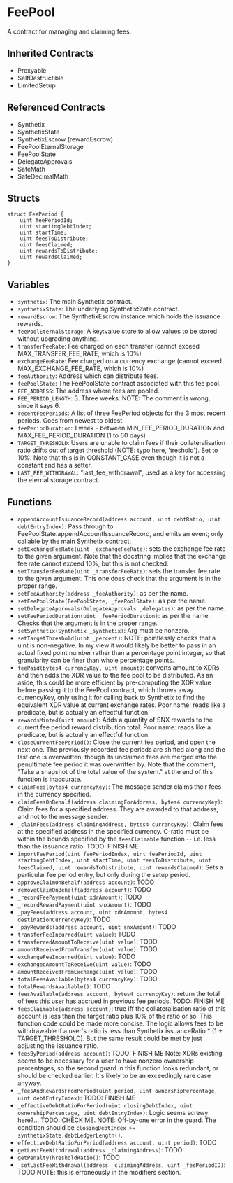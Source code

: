 # FeePool

A contract for managing and claiming fees.

## Inherited Contracts

* Proxyable
* SelfDestructible
* LimitedSetup

## Referenced Contracts

* Synthetix
* SynthetixState
* SynthetixEscrow (rewardEscrow)
* FeePoolEternalStorage
* FeePoolState
* DelegateApprovals
* SafeMath
* SafeDecimalMath

## Structs

```solidity
struct FeePeriod {
    uint feePeriodId;
    uint startingDebtIndex;
    uint startTime;
    uint feesToDistribute;
    uint feesClaimed;
    uint rewardsToDistribute;
    uint rewardsClaimed;
}
```

## Variables

* `synthetix`: The main Synthetix contract.
* `synthetixState`: The underlying SynthetixState contract.
* `rewardEscrow`: The SynthetixEscrow instance which holds the issuance rewards.
* `feePoolEternalStorage`: A key:value store to allow values to be stored without upgrading anything.
* `transferFeeRate`: Fee charged on each transfer (cannot exceed MAX_TRANSFER_FEE_RATE, which is 10%)
* `exchangeFeeRate`: Fee charged on a currency exchange (cannot exceed MAX_EXCHANGE_FEE_RATE, which is 10%)
* `feeAuthority`: Address which can distribute fees.
* `feePoolState`: The FeePoolState contract associated with this fee pool.
* `FEE_ADDRESS`: The address where fees are pooled.
* `FEE_PERIOD_LENGTH`: 3. Three weeks. NOTE: The comment is wrong, since it says 6.
* `recentFeePeriods`: A list of three FeePeriod objects for the 3 most recent periods. Goes from newest to oldest.
* `feePeriodDuration`: 1 week - between MIN_FEE_PERIOD_DURATION and MAX_FEE_PERIOD_DURATION (1 to 60 days)
* `TARGET_THRESHOLD`: Users are unable to claim fees if their collateralisation ratio drifts out of target threshold (NOTE: typo here, 'treshold'). Set to 10%. Note that this is in CONSTANT_CASE even though it is not a constant and has a setter.
* `LAST_FEE_WITHDRAWAL`: "last_fee_withdrawal", used as a key for accessing the eternal storage contract.

## Functions

* `appendAccountIssuanceRecord(address account, uint debtRatio, uint debtEntryIndex)`: Pass through to FeePoolState.appendAccountIssuanceRecord, and emits an event; only callable by the main Synthetix contract.
* `setExchangeFeeRate(uint _exchangeFeeRate)`: sets the exchange fee rate to the given argument. Note that the docstring implies that the exchange fee rate cannot exceed 10%, but this is not checked.
* `setTransferFeeRate(uint _transferFeeRate)`: sets the transfer fee rate to the given argument. This one does check that the argument is in the proper range.
* `setFeeAuthority(address _feeAuthority)`: as per the name.
* `setFeePoolState(FeePoolState, _feePoolState)`: as per the name.
* `setDelegateApprovals(DelegateApprovals _delegates)`: as per the name.
* `setFeePeriodDuration(uint _feePeriodDuration)`: as per the name. Checks that the argument is in the proper range.
* `setSynthetix(Synthetix _synthetix)`: Arg must be nonzero.
* `setTargetThreshold(uint _percent)`: NOTE: pointlessly checks that a uint is non-negative. In my view it would likely be better to pass in an actual fixed point number rather than a percentage point integer, so that granularity can be finer than whole percentage points.
* `feePaid(bytes4 currencyKey, uint amount)`: converts amount to XDRs and then adds the XDR value to the fee pool to be distributed. As an aside, this could be more efficient by pre-computing the XDR value before passing it to the FeePool contract, which throws away currencyKey, only using it for calling back to Synthetix to find the equivalent XDR value at current exchange rates. Poor name: reads like a predicate, but is actually an effectful function.
* `rewardsMinted(uint amount)`: Adds a quantity of SNX rewards to the current fee period reward distribution total. Poor name: reads like a predicate, but is actually an effectful function.
* `closeCurrentFeePeriod()`: Close the current fee period, and open the next one. The previously-recorded fee periods are shifted along and the last one is overwritten, though its unclaimed fees are merged into the penultimate fee period it was overwritten by. Note that the comment, "Take a snapshot of the total value of the system." at the end of this function is inaccurate.
* `claimFees(bytes4 currencyKey)`: The message sender claims their fees in the currency specified.
* `claimFeesOnBehalf(address claimingForAddress, bytes4 currencyKey)`: Claim fees for a specified address. They are awarded to that address, and not to the message sender.
* `_claimFees(address claimingAddress, bytes4 currencyKey)`: Claim fees at the specified address in the specified currency. C-ratio must be within the bounds specified by the `feesClaimable` function -- i.e. less than the issuance ratio. TODO: FINISH ME
* `importFeePeriod(uint feePeriodIndex, uint feePeriodId, uint startingDebtIndex, uint startTime, uint feesToDistribute, uint feesClaimed, uint rewardsToDistribute, uint rewardsClaimed)`: Sets a particular fee period entry, but only during the setup period.
* `approveClaimOnBehalf(address account)`: TODO
* `removeClaimOnBehalf(address account)`: TODO
* `_recordFeePayment(uint xdrAmount)`: TODO
* `_recordRewardPayment(uint snxAmount)`: TODO
* `_payFees(address account, uint xdrAmount, bytes4 destinationCurrencyKey)`: TODO
* `_payRewards(address account, uint snxAmount)`: TODO
* `transferFeeIncurred(uint value)`: TODO
* `transferredAmountToReceive(uint value)`: TODO
* `amountReceivedFromTransfer(uint value)`: TODO
* `exchangeFeeIncurred(uint value)`: TODO
* `exchangedAmountToReceive(uint value)`: TODO
* `amountReceivedFromExchange(uint value)`: TODO
* `totalFeesAvailable(bytes4 currencyKey)`: TODO
* `totalRewardsAvailable()`: TODO
* `feesAvailable(address account, bytes4 currencyKey)`: return the total of fees this user has accrued in previous fee periods. TODO: FINISH ME
* `feesClaimable(address account)`: true iff the collateralisation ratio of this account is less than the target ratio plus 10% of the ratio
  or so. This function code could be made more concise. The logic allows fees to be withdrawable if a user's ratio is less than
  Synthetix.issuanceRatio * (1 + TARGET_THRESHOLD). But the same result could be met by just adjusting the issuance ratio.
* `feesByPeriod(address account)`: TODO: FINISH ME
  Note: XDRs existing seems to be necessary for a user to have nonzero ownership percentages, so the second
  guard in this function looks redundant, or should be checked earlier. It's likely to be an exceedingly rare case anyway.
* `_feesAndRewardsFromPeriod(uint period, uint ownershipPercentage, uint debtEntryIndex)`: TODO: FINISH ME
* `_effectiveDebtRatioForPeriod(uint closingDebtIndex, uint ownershipPercentage, uint debtEntryIndex)`: 
Logic seems screwy here?... TODO: CHECK ME. NOTE: Off-by-one error in the guard. The condition should be `closingDebtIndex >= synthetixState.debtLedgerLength()`.
* `effectiveDebtRatioForPeriod(address account, uint period)`: TODO
* `getLastFeeWithdrawal(address _claimingAddress)`: TODO
* `getPenaltyThresholdRatio()`: TODO
* `_setLastFeeWithdrawal(address _claimingAddress, uint _feePeriodID)`: TODO NOTE: this is erroneously in the modifiers section.
